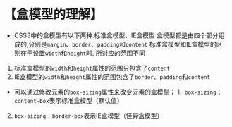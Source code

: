 # 【盒模型的理解】
- CSS3中的盒模型有以下两种:标准盒模型、IE盒模型
盒模型都是由四个部分组成的,分别是`margin`、`border`、`padding`和`content`
标准盒模型和IE盒模型的区别在于设置`width`和`height`时, 所对应的范围不同
1. 标准盒模型的`width`和`height`属性的范围只包含了`content`
2. IE盒模型的`width`和`height`属性的范围包含了`border`、`padding`和`content`
- 可以通过修改元素的`box-sizing`属性来改变元素的盒模型；
1.` box-sizing`：`content-box`表示标准盒模型（默认值）
2. `box-sizing`：`border-box`表示IE盒模型（怪异盒模型）

